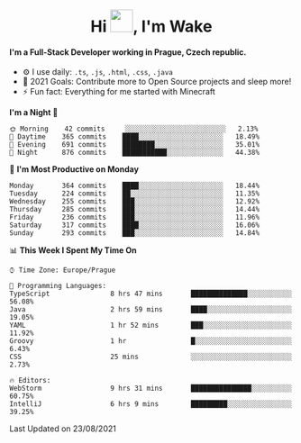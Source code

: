 <h1 align="center">Hi <img src="https://raw.githubusercontent.com/MrWakeCZ/MrWakeCZ/master/Hi.gif" width="40px" />, I'm Wake</h1>

#### I'm a Full-Stack Developer working in Prague, Czech republic.
- ⚙️ I use daily: `.ts`, `.js`, `.html`, `.css`, `.java`
- 🥅 2021 Goals: Contribute more to Open Source projects and sleep more!
- ⚡ Fun fact: Everything for me started with Minecraft

<!--START_SECTION:waka-->
**I'm a Night 🦉** 

```text
🌞 Morning    42 commits     ░░░░░░░░░░░░░░░░░░░░░░░░░   2.13% 
🌆 Daytime    365 commits    ████░░░░░░░░░░░░░░░░░░░░░   18.49% 
🌃 Evening    691 commits    ████████░░░░░░░░░░░░░░░░░   35.01% 
🌙 Night      876 commits    ███████████░░░░░░░░░░░░░░   44.38%

```
📅 **I'm Most Productive on Monday** 

```text
Monday       364 commits    ████░░░░░░░░░░░░░░░░░░░░░   18.44% 
Tuesday      224 commits    ██░░░░░░░░░░░░░░░░░░░░░░░   11.35% 
Wednesday    255 commits    ███░░░░░░░░░░░░░░░░░░░░░░   12.92% 
Thursday     285 commits    ███░░░░░░░░░░░░░░░░░░░░░░   14.44% 
Friday       236 commits    ███░░░░░░░░░░░░░░░░░░░░░░   11.96% 
Saturday     317 commits    ████░░░░░░░░░░░░░░░░░░░░░   16.06% 
Sunday       293 commits    ███░░░░░░░░░░░░░░░░░░░░░░   14.84%

```


📊 **This Week I Spent My Time On** 

```text
⌚︎ Time Zone: Europe/Prague

💬 Programming Languages: 
TypeScript               8 hrs 47 mins       ██████████████░░░░░░░░░░░   56.08% 
Java                     2 hrs 59 mins       ████░░░░░░░░░░░░░░░░░░░░░   19.05% 
YAML                     1 hr 52 mins        ███░░░░░░░░░░░░░░░░░░░░░░   11.92% 
Groovy                   1 hr                █░░░░░░░░░░░░░░░░░░░░░░░░   6.43% 
CSS                      25 mins             ░░░░░░░░░░░░░░░░░░░░░░░░░   2.73%

🔥 Editors: 
WebStorm                 9 hrs 31 mins       ███████████████░░░░░░░░░░   60.75% 
IntelliJ                 6 hrs 9 mins        █████████░░░░░░░░░░░░░░░░   39.25%

```


 Last Updated on 23/08/2021
<!--END_SECTION:waka-->
